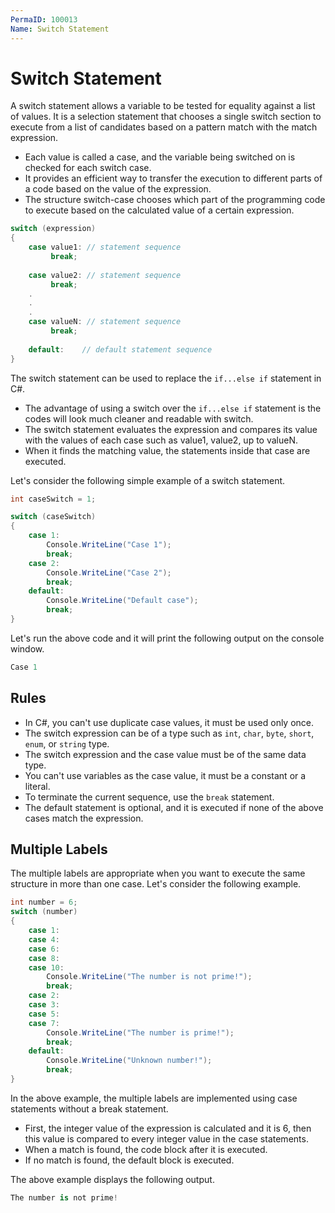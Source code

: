 ```yaml
---
PermaID: 100013
Name: Switch Statement
---
```


# Switch Statement

A switch statement allows a variable to be tested for equality against a list of values. It is a selection statement that chooses a single switch section to execute from a list of candidates based on a pattern match with the match expression.

 - Each value is called a case, and the variable being switched on is checked for each switch case.
 - It provides an efficient way to transfer the execution to different parts of a code based on the value of the expression. 
 - The structure switch-case chooses which part of the programming code to execute based on the calculated value of a certain expression.

```csharp
switch (expression) 
{
    case value1: // statement sequence
         break;
    
    case value2: // statement sequence
         break;
    .
    .
    .
    case valueN: // statement sequence
         break;
    
    default:    // default statement sequence
}
```

The switch statement can be used to replace the `if...else if` statement in C#. 

 - The advantage of using a switch over the `if...else if` statement is the codes will look much cleaner and readable with switch.
 - The switch statement evaluates the expression and compares its value with the values of each case such as value1, value2, up to valueN. 
 - When it finds the matching value, the statements inside that case are executed.

Let's consider the following simple example of a switch statement.

```csharp
int caseSwitch = 1;

switch (caseSwitch)
{
    case 1:
        Console.WriteLine("Case 1");
        break;
    case 2:
        Console.WriteLine("Case 2");
        break;
    default:
        Console.WriteLine("Default case");
        break;
}
```
Let's run the above code and it will print the following output on the console window.

```csharp
Case 1
```

## Rules

 - In C#, you can't use duplicate case values, it must be used only once.
 - The switch expression can be of a type such as `int`, `char`, `byte`, `short`, `enum`, or `string` type.
 - The switch expression and the case value must be of the same data type.
 - You can't use variables as the case value, it must be a constant or a literal.
 - To terminate the current sequence, use the `break` statement.
 - The default statement is optional, and it is executed if none of the above cases match the expression.

## Multiple Labels

The multiple labels are appropriate when you want to execute the same structure in more than one case. Let's consider the following example.

```csharp
int number = 6;
switch (number)
{
    case 1:
    case 4:
    case 6:
    case 8:
    case 10:
        Console.WriteLine("The number is not prime!");
        break;
    case 2:
    case 3:
    case 5:
    case 7:
        Console.WriteLine("The number is prime!"); 
        break;
    default:
        Console.WriteLine("Unknown number!"); 
        break;
}
```
In the above example, the multiple labels are implemented using case statements without a break statement. 

 - First, the integer value of the expression is calculated and it is 6, then this value is compared to every integer value in the case statements. 
 - When a match is found, the code block after it is executed. 
 - If no match is found, the default block is executed. 

The above example displays the following output.

```csharp
The number is not prime!
```
